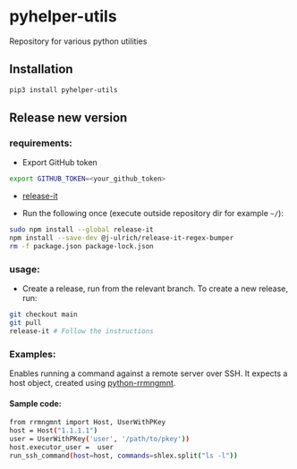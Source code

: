 # pyhelper-utils
Repository for various python utilities
## Installation

```bash
pip3 install pyhelper-utils
```

## Release new version
### requirements:
* Export GitHub token

```bash
export GITHUB_TOKEN=<your_github_token>
```

* [release-it](https://github.com/release-it/release-it)

* Run the following once (execute outside repository dir for example `~/`):

```bash
sudo npm install --global release-it
npm install --save-dev @j-ulrich/release-it-regex-bumper
rm -f package.json package-lock.json
```

### usage:
* Create a release, run from the relevant branch.
To create a new release, run:

```bash
git checkout main
git pull
release-it # Follow the instructions
```

### Examples:
Enables running a command against a remote server over SSH. It expects a host object, created using [python-rrmngmnt](https://github.com/rhevm-qe-automation/python-rrmngmnt).

#### Sample code:

```bash
from rrmngmnt import Host, UserWithPKey
host = Host("1.1.1.1")
user = UserWithPKey('user', '/path/to/pkey'))
host.executor_user =  user
run_ssh_command(host=host, commands=shlex.split("ls -l"))
```
